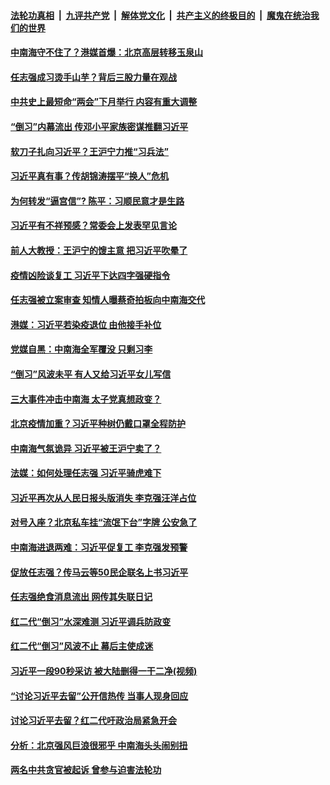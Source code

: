 

####  [法轮功真相](../../../../basic/blob/master/README.md?t=04181430) &nbsp;|&nbsp; [九评共产党](../../../../9ping.md/blob/master/README.md?t=04181430) &nbsp;|&nbsp; [解体党文化](../../../../jtdwh.md/blob/master/README.md?t=04181430)  &nbsp;|&nbsp; [共产主义的终极目的](../../../../gczydzjmd.md/blob/master/README.md?t=04181430) &nbsp;|&nbsp; [魔鬼在统治我们的世界](../../../../mgztzwmdsj.md/blob/master/README.md?t=04181430) 

#### [中南海守不住了？港媒首爆：北京高层转移玉泉山](../pages/prog1138/a102825887.md?t=04181430) 

#### [任志强成习烫手山芋？背后三股力量在观战](../pages/prog1138/a102825255.md?t=04181430) 

#### [中共史上最短命“两会”下月举行 内容有重大调整](../pages/prog1138/a102825045.md?t=04181430) 

#### [“倒习”内幕流出 传邓小平家族密谋推翻习近平](../pages/prog1138/a102822757.md?t=04181430) 

#### [软刀子扎向习近平？王沪宁力推“习兵法”](../pages/prog1138/a102822085.md?t=04181430) 

#### [习近平真有事？传胡锦涛摆平“换人”危机](../pages/prog1138/a102822027.md?t=04181430) 

#### [为何转发“逼宫信”? 陈平：习顺民意才是生路](../pages/prog1138/a102820695.md?t=04181430) 

#### [习近平有不祥预感？常委会上发表罕见言论](../pages/prog1138/a102820004.md?t=04181430) 

#### [前人大教授：王沪宁的馊主意 把习近平吹晕了](../pages/prog1138/a102820082.md?t=04181430) 

#### [疫情凶险谈复工 习近平下达四字强硬指令](../pages/prog1138/a102819167.md?t=04181430) 

#### [任志强被立案审查 知情人曝蔡奇拍板向中南海交代](../pages/prog1138/a102818252.md?t=04181430) 

#### [港媒：习近平若染疫退位 由他接手补位](../pages/prog1138/a102817660.md?t=04181430) 

#### [党媒自黑：中南海全军覆没 只剩习李](../pages/prog1138/a102816891.md?t=04181430) 

#### [“倒习”风波未平 有人又给习近平女儿写信](../pages/prog1138/a102816223.md?t=04181430) 

#### [三大事件冲击中南海 太子党真想政变？](../pages/prog1138/a102816175.md?t=04181430) 

#### [北京疫情加重？习近平种树仍戴口罩全程防护](../pages/prog1138/a102815546.md?t=04181430) 

#### [中南海气氛诡异 习近平被王沪宁卖了？](../pages/prog1138/a102813991.md?t=04181430) 

#### [法媒：如何处理任志强 习近平骑虎难下](../pages/prog1138/a102813297.md?t=04181430) 

#### [习近平再次从人民日报头版消失 李克强汪洋占位](../pages/prog1138/a102813010.md?t=04181430) 

#### [对号入座？北京私车挂“流氓下台”字牌 公安急了](../pages/prog1138/a102812554.md?t=04181430) 

#### [中南海进退两难：习近平促复工 李克强发预警](../pages/prog1138/a102812306.md?t=04181430) 

#### [促放任志强？传马云等50民企联名上书习近平](../pages/prog1138/a102809652.md?t=04181430) 

#### [任志强绝食消息流出 网传其失联日记](../pages/prog1138/a102809467.md?t=04181430) 

#### [红二代“倒习”水深难测 习近平调兵防政变](../pages/prog1138/a102807907.md?t=04181430) 

#### [红二代“倒习”风波不止 幕后主使成迷](../pages/prog1138/a102806878.md?t=04181430) 

#### [习近平一段90秒采访 被大陆删得一干二净(视频)](../pages/prog1138/a102806160.md?t=04181430) 

#### [“讨论习近平去留”公开信热传 当事人现身回应](../pages/prog1138/a102806065.md?t=04181430) 

#### [讨论习近平去留？红二代吁政治局紧急开会](../pages/prog1138/a102805636.md?t=04181430) 

#### [分析：北京强风巨浪很邪乎 中南海头头闹别扭](../pages/prog1138/a102805501.md?t=04181430) 

#### [两名中共贪官被起诉 曾参与迫害法轮功](../pages/prog1138/a102803675.md?t=04181430) 

